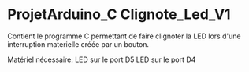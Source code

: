 # ProjetArduino_C Clignote_Led_V1

Contient le programme C permettant de faire clignoter la LED lors d'une interruption materielle créée par un bouton.

Matériel nécessaire:
LED sur le port D5
LED sur le port D4